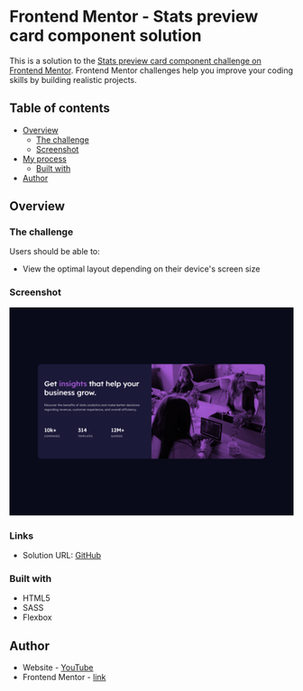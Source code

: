 # Frontend Mentor - Stats preview card component solution

This is a solution to the [Stats preview card component challenge on Frontend Mentor](https://www.frontendmentor.io/challenges/stats-preview-card-component-8JqbgoU62). Frontend Mentor challenges help you improve your coding skills by building realistic projects.

## Table of contents

- [Overview](#overview)
  - [The challenge](#the-challenge)
  - [Screenshot](#screenshot)
- [My process](#my-process)
  - [Built with](#built-with)
- [Author](#author)

## Overview

### The challenge

Users should be able to:

- View the optimal layout depending on their device's screen size

### Screenshot

![screenshot](./screenshot.png)

### Links

- Solution URL: [GitHub](https://github.com/Eugen31/Stats-preview-card-component-challenge-hub)

### Built with

- HTML5
- SASS
- Flexbox

## Author

- Website - [YouTube](https://github.com/Eugen31/Stats-preview-card-component-challenge-hub)
- Frontend Mentor - [link](https://www.frontendmentor.io/profile/Eugen31)
